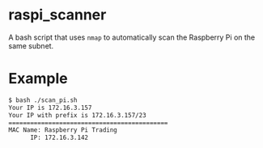 # raspi_scanner
A bash script that uses `nmap` to automatically scan the Raspberry Pi on the same subnet.

# Example

```bash
$ bash ./scan_pi.sh
Your IP is 172.16.3.157
Your IP with prefix is 172.16.3.157/23
============================================
MAC Name: Raspberry Pi Trading
      IP: 172.16.3.142
```
